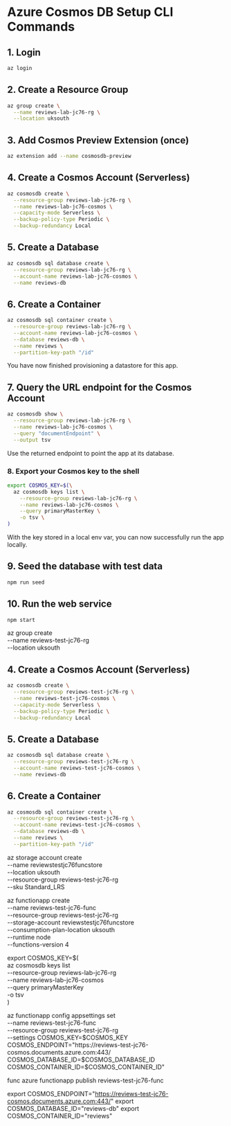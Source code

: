 # Azure Cosmos DB Setup CLI Commands

## 1. Login

```sh
az login
```

## 2. Create a Resource Group

```sh
az group create \
  --name reviews-lab-jc76-rg \
  --location uksouth
```

## 3. Add Cosmos Preview Extension (once)

```sh
az extension add --name cosmosdb-preview
```

## 4. Create a Cosmos Account (Serverless)

```sh
az cosmosdb create \
  --resource-group reviews-lab-jc76-rg \
  --name reviews-lab-jc76-cosmos \
  --capacity-mode Serverless \
  --backup-policy-type Periodic \
  --backup-redundancy Local
```

## 5. Create a Database

```sh
az cosmosdb sql database create \
  --resource-group reviews-lab-jc76-rg \
  --account-name reviews-lab-jc76-cosmos \
  --name reviews-db
```

## 6. Create a Container

```sh
az cosmosdb sql container create \
  --resource-group reviews-lab-jc76-rg \
  --account-name reviews-lab-jc76-cosmos \
  --database reviews-db \
  --name reviews \
  --partition-key-path "/id"
```

You have now finished provisioning a datastore for this app.

## 7. Query the URL endpoint for the Cosmos Account

```sh
az cosmosdb show \
  --resource-group reviews-lab-jc76-rg \
  --name reviews-lab-jc76-cosmos \
  --query "documentEndpoint" \
  --output tsv
```

Use the returned endpoint to point the app at its database.

### 8. Export your Cosmos key to the shell

```sh
export COSMOS_KEY=$(\
  az cosmosdb keys list \
    --resource-group reviews-lab-jc76-rg \
    --name reviews-lab-jc76-cosmos \
    --query primaryMasterKey \
    -o tsv \
)
```

With the key stored in a local env var, you can now successfully run the app locally.

## 9. Seed the database with test data

```sh
npm run seed
```

## 10. Run the web service

```sh
npm start
```

az group create \
 --name reviews-test-jc76-rg \
 --location uksouth

## 4. Create a Cosmos Account (Serverless)

```sh
az cosmosdb create \
  --resource-group reviews-test-jc76-rg \
  --name reviews-test-jc76-cosmos \
  --capacity-mode Serverless \
  --backup-policy-type Periodic \
  --backup-redundancy Local
```

## 5. Create a Database

```sh
az cosmosdb sql database create \
  --resource-group reviews-test-jc76-rg \
  --account-name reviews-test-jc76-cosmos \
  --name reviews-db
```

## 6. Create a Container

```sh
az cosmosdb sql container create \
  --resource-group reviews-test-jc76-rg \
  --account-name reviews-test-jc76-cosmos \
  --database reviews-db \
  --name reviews \
  --partition-key-path "/id"
```

az storage account create \
 --name reviewstestjc76funcstore \
 --location uksouth \
 --resource-group reviews-test-jc76-rg \
 --sku Standard_LRS

az functionapp create \
 --name reviews-test-jc76-func \
 --resource-group reviews-test-jc76-rg \
 --storage-account reviewstestjc76funcstore \
 --consumption-plan-location uksouth \
 --runtime node \
 --functions-version 4

export COSMOS_KEY=$(\
 az cosmosdb keys list \
 --resource-group reviews-lab-jc76-rg \
 --name reviews-lab-jc76-cosmos \
 --query primaryMasterKey \
 -o tsv \
)

az functionapp config appsettings set \
 --name reviews-test-jc76-func \
 --resource-group reviews-test-jc76-rg \
 --settings COSMOS_KEY=$COSMOS_KEY COSMOS_ENDPOINT="https://reviews-test-jc76-cosmos.documents.azure.com:443/ COSMOS_DATABASE_ID=$COSMOS_DATABASE_ID COSMOS_CONTAINER_ID=$COSMOS_CONTAINER_ID"

func azure functionapp publish reviews-test-jc76-func

export COSMOS_ENDPOINT="https://reviews-test-jc76-cosmos.documents.azure.com:443/"
export COSMOS_DATABASE_ID="reviews-db"
export COSMOS_CONTAINER_ID="reviews"
